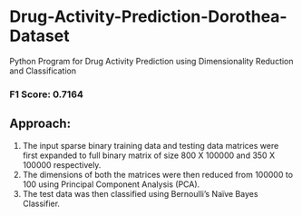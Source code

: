 # Drug-Activity-Prediction-Dorothea-Dataset
Python Program for Drug Activity Prediction using Dimensionality Reduction and Classification

### F1 Score: 0.7164
## Approach:
1.  The input sparse binary training data and testing data matrices were first expanded to full binary matrix of size 800 X 100000 and 350 X 100000 respectively.
2. The dimensions of both the matrices were then reduced from 100000 to 100 using Principal Component Analysis (PCA).
3. The test data was then classified using Bernoulli’s Naïve Bayes Classifier.
